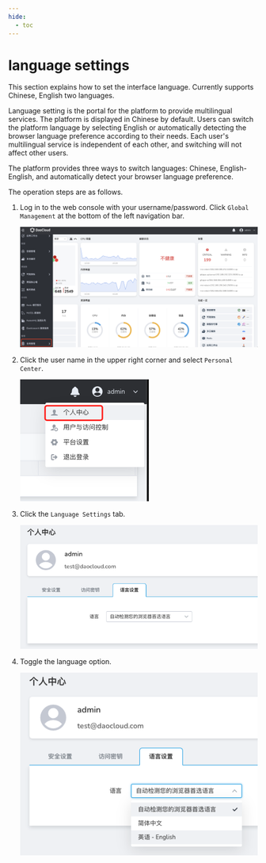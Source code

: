 ```yaml
---
hide:
  - toc
---
```


# language settings

This section explains how to set the interface language. Currently supports Chinese, English two languages.

Language setting is the portal for the platform to provide multilingual services. The platform is displayed in Chinese by default. Users can switch the platform language by selecting English or automatically detecting the browser language preference according to their needs.
Each user's multilingual service is independent of each other, and switching will not affect other users.

The platform provides three ways to switch languages: Chinese, English-English, and automatically detect your browser language preference.

The operation steps are as follows.

1. Log in to the web console with your username/password. Click `Global Management` at the bottom of the left navigation bar.

    ![Global Management](../../images/ws01.png)

2. Click the user name in the upper right corner and select `Personal Center`.

    ![Personal Center](../../images/lang01.png)

3. Click the `Language Settings` tab.

    ![Language Settings](../../images/lang02.png)

4. Toggle the language option.

    ![Switch language](../../images/lang03.png)